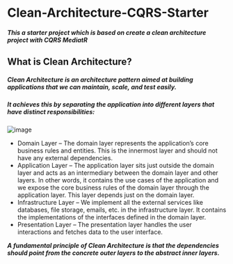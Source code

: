 # Clean-Architecture-CQRS-Starter
##### This a starter project which is based on create a clean architecture project with CQRS MediatR

## What is Clean Architecture?
##### Clean Architecture is an architecture pattern aimed at building applications that we can maintain, scale, and test easily.

##### It achieves this by separating the application into different layers that have distinct responsibilities:

![image](https://github.com/user-attachments/assets/b090e045-83de-4041-a52e-e1e88df12db6)

* Domain Layer – The domain layer represents the application’s core business rules and entities. This is the innermost layer and should not have any external dependencies. 
* Application Layer – The application layer sits just outside the domain layer and acts as an intermediary between the domain layer and other layers. In other words, it contains the use cases of the application and we expose the core business rules of the domain layer through the application layer. This layer depends just on the domain layer.
* Infrastructure Layer – We implement all the external services like databases, file storage, emails, etc. in the infrastructure layer. It contains the implementations of the interfaces defined in the domain layer.
* Presentation Layer – The presentation layer handles the user interactions and fetches data to the user interface.
  
***A fundamental principle of Clean Architecture is that the dependencies should point from the concrete outer layers to the abstract inner layers.***

